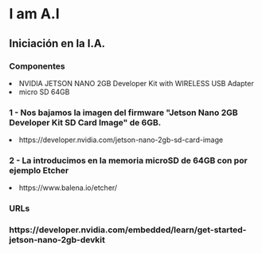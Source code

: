 # I am A.I

<h2>Iniciación en la I.A.</h2>

<h3>Componentes</h3>
<li>NVIDIA JETSON NANO 2GB Developer Kit with WIRELESS USB Adapter</li>
<li>micro SD 64GB</li>

<h3>1 - Nos bajamos la imagen del firmware "Jetson Nano 2GB Developer Kit SD Card Image" de 6GB.</h3>
<li>https://developer.nvidia.com/jetson-nano-2gb-sd-card-image</li>

<h3>2 - La introducimos en la memoria microSD de 64GB con por ejemplo Etcher</h3>
<li>https://www.balena.io/etcher/</li>


<h3>URLs<h3>
https://developer.nvidia.com/embedded/learn/get-started-jetson-nano-2gb-devkit
